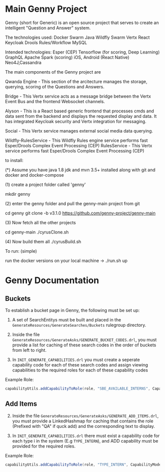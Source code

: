 # Main Genny Project
Genny (short for Generic) is an open source project that serves to create an intelligent "Question and Answer" system.

The technologies used:
Docker Swarm
Java Wildfly Swarm
Vertx
React
Keycloak
Drools Rules/Workflow
MySQL

Intended technologies:
Esper (CEP)
Tensorflow (for scoring, Deep Learning)
GraphQL
Apache Spark (scoring)
iOS, Android (React Native)
Neo4J,Cassandra




The main components of the Genny project are

Qwanda Engine - This section of the arcitecture manages the storage, querying, scoring of the Questions and Answers.

Bridge - This Vertx service acts as a message bridge between the Vertx Event Bus and the frontend Websocket channels.

Alyson - This is a React based generic frontend that processes cmds and data sent from the backend and displays the requested display and data. It has integrated Keycloak security and Vertx integration for messaging. 

Social - This Vertx service manages external social media data querying.

Wildfly-RulesService - This Wildfly Rules engine service performs fast Esper/Drools Complex Event Processing (CEP)
RulesService - This Vertx service performs fast Esper/Drools Complex Event Processing (CEP)

to install:

(*) Assume you have java 1.8 jdk and mvn 3.5+ installed along with git and docker and docker-compose 

(1) create a project folder called 'genny'

mkdir genny

(2) enter the genny folder and pull the genny-main project from git

cd genny
git clone -b v3.1.0 https://github.com/genny-project/genny-main

(3) Now fetch all the other projects

cd genny-main
./cyrusClone.sh

(4) Now build them all
./cyrusBuild.sh



To run: (simple)

run the docker versions on your local machine -> ./run.sh <project> up


# Genny Documentation
  
## Buckets
  
To establish a bucket page in Genny, the following must be set up:
  
1. A set of SearchEntitys must be built and placed in the `GenerateResources/GenerateSearches/Buckets` rulegroup directory.
  
2. Inside the file `GenerateResources/GenerateAsks/GENERATE_BUCKET_CODES.drl`, you must provide a list for caching of these search codes in the order of buckets from left to right.
  
3. In `INIT_GENERATE_CAPABILITIES.drl` you must create a seperate capability code for each of these search codes and assign viewing capabilities to the required roles for each of these capability codes
  
Example Role:
```java
capabilityUtils.addCapabilityToRole(role, "SBE_AVAILABLE_INTERNS", CapabilityMode.VIEW);
```
  
## Add Items
  
2. Inside the file `GenerateResources/GenerateAsks/GENERATE_ADD_ITEMS.drl`, you must provide a LinkedHashmap for caching that contains the role (Prefixed with "QA" if quck add) and the corresponding text to display.
  
3. In `INIT_GENERATE_CAPABILITIES.drl` there must exist a capability code for each type i in the system (E.g `TYPE_INTERN`), and ADD capability must be provided for  the required roles.
  
Example Role:
```java
capabilityUtils.addCapabilityToRole(role, "TYPE_INTERN", CapabilityMode.ADD);
```
